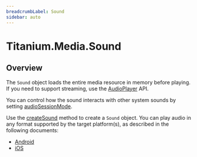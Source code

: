 ```yaml
---
breadcrumbLabel: Sound
sidebar: auto
---
```


# Titanium.Media.Sound

<ProxySummary/>

## Overview

The `Sound` object loads the entire media resource in memory before playing.  If you need to 
support streaming, use the [AudioPlayer](Titanium.Media.AudioPlayer) API.

You can control how the sound interacts with other system sounds
by setting [audioSessionMode](Titanium.Media.audioSessionMode).

Use the [createSound](Titanium.Media.createSound) method to create a `Sound` object. You can play audio 
in any format supported by the target platform(s), as described in the following documents:

* [Android](https://developer.android.com/guide/topics/media/media-formats#core)
* [iOS](https://developer.apple.com/audio/)

<ApiDocs/>
